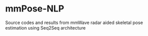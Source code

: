 # mmPose-NLP
Source codes and results from mmWave radar aided skeletal pose estimation using Seq2Seq architecture
